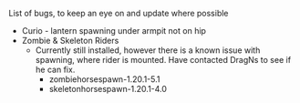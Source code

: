 List of bugs, to keep an eye on and update where possible

- Curio - lantern spawning under armpit not on hip
- Zombie & Skeleton Riders
	- Currently still installed, however there is a known issue with spawning, where rider is mounted. Have contacted DragNs to see if he can fix.
		- zombiehorsespawn-1.20.1-5.1
		- skeletonhorsespawn-1.20.1-4.0


